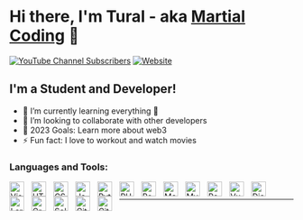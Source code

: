 # Hi there, I'm Tural - aka [Martial Coding][youtube] 👋 

[![YouTube Channel Subscribers](https://img.shields.io/youtube/channel/subscribers/UCvE-1xbTsOH_Kstd8PJdiXQ?logo=youtube&logoColor=red&style=for-the-badge)][youtube]
[![Website](https://img.shields.io/website?label=https://turalhasanov-portfolio.netlify.app&style=for-the-badge&url=https://turalhasanov-portfolio.netlify.app)]([https://turalhasanov-portfolio.netlify.app](https://turalhasanov-portfolio.netlify.app))

## I'm a Student and Developer!

- 🌱 I’m currently learning everything 🤣
- 👯 I’m looking to collaborate with other developers
- 🥅 2023 Goals: Learn more about web3
- ⚡ Fun fact: I love to workout and watch movies

### Languages and Tools:

<img align="left" alt="Visual Studio Code" width="26px" src="https://cdn.jsdelivr.net/gh/devicons/devicon/icons/vscode/vscode-original.svg" style="padding-right:10px;" />
<img align="left" alt="HTML5" width="26px" src="https://cdn.jsdelivr.net/gh/devicons/devicon/icons/html5/html5-original.svg" style="padding-right:10px;" />
<img align="left" alt="CSS3" width="26px" src="https://cdn.jsdelivr.net/gh/devicons/devicon/icons/css3/css3-original.svg" style="padding-right:10px;" />
<img align="left" alt="JavaScript" width="26px" src="https://cdn.jsdelivr.net/gh/devicons/devicon/icons/javascript/javascript-original.svg" style="padding-right:10px;" />
<img align="left" alt="Python" width="26px" src="https://cdn.jsdelivr.net/gh/devicons/devicon/icons/python/python-original.svg" style="padding-right:10px;" />
<img align="left" alt="PHP" width="26px" src="https://cdn.jsdelivr.net/gh/devicons/devicon/icons/php/php-original.svg" style="padding-right:10px;" />
<img align="left" alt="PostgreSQL" width="26px" src="https://cdn.jsdelivr.net/gh/devicons/devicon/icons/postgresql/postgresql-original.svg" style="padding-right:10px;" />
<img align="left" alt="MongoDB" width="26px" src="https://cdn.jsdelivr.net/gh/devicons/devicon/icons/mongodb/mongodb-original.svg" style="padding-right:10px;" />
<img align="left" alt="MySQL" width="26px" src="https://cdn.jsdelivr.net/gh/devicons/devicon/icons/mysql/mysql-original.svg" style="padding-right:10px;" />
<img align="left" alt="React" width="26px" src="https://cdn.jsdelivr.net/gh/devicons/devicon/icons/react/react-original.svg" style="padding-right:10px;" />
<img align="left" alt="Vue.js" width="26px" src="https://cdn.jsdelivr.net/gh/devicons/devicon/icons/vuejs/vuejs-original.svg" style="padding-right:10px;" />
<img align="left" alt="Django" width="26px" src="https://cdn.jsdelivr.net/gh/devicons/devicon/icons/django/django-plain.svg" style="padding-right:10px;" />
<img align="left" alt="Laravel" width="26px" src="https://cdn.jsdelivr.net/gh/devicons/devicon/icons/laravel/laravel-plain.svg" style="padding-right:10px;" />
<img align="left" alt="GraphQL" width="26px" src="https://cdn.jsdelivr.net/gh/devicons/devicon/icons/graphql/graphql-plain.svg" style="padding-right:10px;" />
<img align="left" alt="Solidity" width="26px" src="https://cdn.jsdelivr.net/gh/devicons/devicon/icons/solidity/solidity-original.svg" style="padding-right:10px;" />
<img align="left" alt="Git" width="26px" src="https://cdn.jsdelivr.net/gh/devicons/devicon/icons/git/git-original.svg" style="padding-right:10px;" />
<img align="left" alt="GitHub" width="26px" src="https://user-images.githubusercontent.com/3369400/139447912-e0f43f33-6d9f-45f8-be46-2df5bbc91289.png" style="padding-right:10px;" />
<br />
<hr />

[website]: http://turalhasanovportfolio.herokuapp.com
[youtube]: https://www.youtube.com/channel/UCvE-1xbTsOH_Kstd8PJdiXQ
[linkedin]: https://www.linkedin.com/in/tural-hasanov-1a5554204
